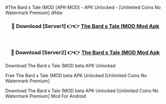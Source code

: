 #The Bard s Tale (MOD [APK-MOD] - APK Unlocked - [Unlimited Coins No Watermark Premium] dlfdw



<div align="center">

<h3>🔴 Download [Server1] 👉👉 <a href="https://momento.my/?title=The_Bard_s_Tale_(MOD">The Bard s Tale (MOD Mod Apk</a></h3><br>

<h3>🔴 Download [Server2] 👉👉 <a href="https://momento.my/?title=The_Bard_s_Tale_(MOD">The Bard s Tale (MOD Mod Apk</a></h3>
</div>



Download The Bard s Tale (MOD beta APK Unlocked

Free The Bard s Tale (MOD beta APK Unlocked [Unlimited Coins No Watermark Premium]

Download The Bard s Tale (MOD beta APK Unlocked [Unlimited Coins No Watermark Premium] Mod For Android

